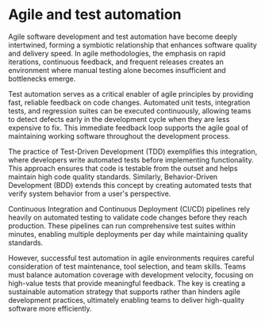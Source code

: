 # Agile and test automation

Agile software development and test automation have become deeply intertwined, forming a symbiotic relationship that enhances software quality and delivery speed. In agile methodologies, the emphasis on rapid iterations, continuous feedback, and frequent releases creates an environment where manual testing alone becomes insufficient and bottlenecks emerge.

Test automation serves as a critical enabler of agile principles by providing fast, reliable feedback on code changes. Automated unit tests, integration tests, and regression suites can be executed continuously, allowing teams to detect defects early in the development cycle when they are less expensive to fix. This immediate feedback loop supports the agile goal of maintaining working software throughout the development process.

The practice of Test-Driven Development (TDD) exemplifies this integration, where developers write automated tests before implementing functionality. This approach ensures that code is testable from the outset and helps maintain high code quality standards. Similarly, Behavior-Driven Development (BDD) extends this concept by creating automated tests that verify system behavior from a user's perspective.

Continuous Integration and Continuous Deployment (CI/CD) pipelines rely heavily on automated testing to validate code changes before they reach production. These pipelines can run comprehensive test suites within minutes, enabling multiple deployments per day while maintaining quality standards.

However, successful test automation in agile environments requires careful consideration of test maintenance, tool selection, and team skills. Teams must balance automation coverage with development velocity, focusing on high-value tests that provide meaningful feedback. The key is creating a sustainable automation strategy that supports rather than hinders agile development practices, ultimately enabling teams to deliver high-quality software more efficiently.
